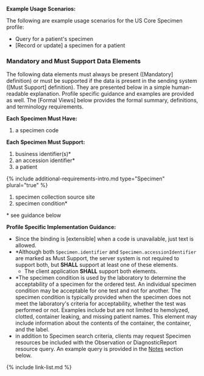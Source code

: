 **Example Usage Scenarios:**

The following are example usage scenarios for the US Core Specimen profile:

-  Query for a patient's specimen
-  [Record or update] a specimen for a patient

### Mandatory and Must Support Data Elements

The following data elements must always be present ([Mandatory] definition) or must be supported if the data is present in the sending system ([Must Support] definition). They are presented below in a simple human-readable explanation. Profile specific guidance and examples are provided as well. The [Formal Views] below provides the formal summary, definitions, and terminology requirements.  

**Each Specimen Must Have:**

1. a specimen code

  **Each Specimen Must Support:**

1. business identifier(s)*
2. an accession identifier*
3. a patient

{% include additional-requirements-intro.md type="Specimen" plural="true" %}

1. specimen collection source site
2. specimen condition*

\* see guidance below

**Profile Specific Implementation Guidance:**

*  Since the binding is [extensible] when a code is unavailable, just text is allowed.
*  <span class= "bg-success" markdown= "1">\*Although both `Specimen.identifier` and `Specimen.accessionIdentifier` are marked as Must Support, the server system is not required to support both, but **SHALL** support at least one of these elements.</span><!-- new-content -->
    * <span class="bg-success" markdown="1">The client application **SHALL** support both elements.</span><!-- new-content -->
*  <span class= "bg-success" markdown= "1">\*The specimen condition is used by the laboratory to determine the acceptability of a specimen for the ordered test. An individual specimen condition may be acceptable for one test and not for another. The specimen condition is typically provided when the specimen does not meet the laboratory's criteria for acceptability, whether the test was performed or not. Examples include but are not limited to hemolyzed, clotted, container leaking, and missing patient names. This element may include information about the contents of the container, the container, and the label.</span><!-- new-content -->
*  in addition to Specimen search criteria, clients may request Specimen resources be included with the Observation or DiagnosticReport resource query. An example query is provided in the [Notes](#notes) section below.

{% include link-list.md %}

